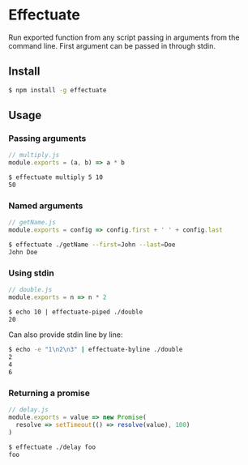 # Effectuate

Run exported function from any script passing in arguments from the command line. First argument can be passed in through stdin.

## Install

```sh
$ npm install -g effectuate
```

## Usage

### Passing arguments

```js
// multiply.js
module.exports = (a, b) => a * b
```

```sh
$ effectuate multiply 5 10
50
```

### Named arguments

```js
// getName.js
module.exports = config => config.first + ' ' + config.last
```

```sh
$ effectuate ./getName --first=John --last=Doe
John Doe
```

### Using stdin

```js
// double.js
module.exports = n => n * 2
```

```sh
$ echo 10 | effectuate-piped ./double
20
```

Can also provide stdin line by line:

```sh
$ echo -e "1\n2\n3" | effectuate-byline ./double
2
4
6
```

### Returning a promise

```js
// delay.js
module.exports = value => new Promise(
  resolve => setTimeout(() => resolve(value), 100)
)
```

```sh
$ effectuate ./delay foo
foo
```
